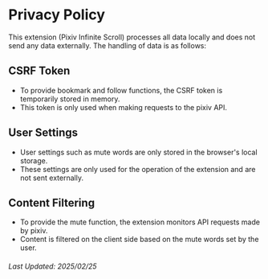 # Privacy Policy

This extension (Pixiv Infinite Scroll) processes all data locally and does not send any data externally.
The handling of data is as follows:

## CSRF Token

- To provide bookmark and follow functions, the CSRF token is temporarily stored in memory.
- This token is only used when making requests to the pixiv API.

## User Settings

- User settings such as mute words are only stored in the browser's local storage.
- These settings are only used for the operation of the extension and are not sent externally.

## Content Filtering

- To provide the mute function, the extension monitors API requests made by pixiv.
- Content is filtered on the client side based on the mute words set by the user.

###### Last Updated: 2025/02/25
